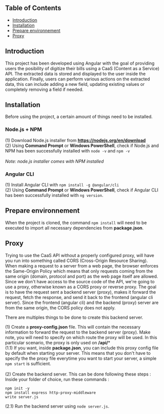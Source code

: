 ## Table of Contents

- [Introduction](#introduction)
- [Installation](#installation)
- [Prepare environnement](#prepare-environnement)
- [Proxy](#proxy)

## Introduction
This project has been developed using Angular with the goal of providing users the posibility of digitize their bills using a CaaS (Content as a Service) API. The extracted data is stored and displayed to the user inside the application. Finally, users can perform various actions on the extracted data, this can include adding a new field, updating existing values or completely removing a field if needed.

## Installation
Before using the project, a certain amount of things need to be installed.

### Node.js + NPM
(1) Download Node.js installer from **https://nodejs.org/en/download** <br>
(2) Using **Command Prompt** or **Windows PowerShell**, check if Node.js and NPM has been successfully installed with ```node -v``` and ```npm -v```
<br> <br>
*Note: node.js installer comes with NPM installed*

### Angular CLI
(1) Install Angular CLI with ```npm install -g @angular/cli```<br>
(2) Using **Command Prompt** or **Windows PowerShell**, check if Angular CLI has been successfully installed with ```ng version```.

## Prepare environnement
When the project is cloned, the command ```npm install``` will need to be executed to import all necessary dependencies from **package.json**.

## Proxy
Trying to use the CaaS API without a properly configured proxy, will have you run into something called CORS (Cross-Origin Resource Sharing). When making a request to a server from a web page, the browser enforces the Same-Origin Policy which means that only requests coming from the same origin (domain, protocol and port) as the web page itself are allowed. Since we don't have access to the source code of the API, we're going to use a proxy, otherwise known as a CORS proxy or reverse proxy. The goal is to have the request sent a backend server (proxy), makes it forward the request, fetch the response, and send it back to the frontend (angular cli server). Since the frontend (angular cli) and the backend (proxy) server are from the same origin, the CORS policy does not apply.<br>

There are multiples things to be done to create this backend server. <br>

(1) Create a **proxy-config.json** file. This will contain the necessary information to forward the request to the backend server (proxy). Make note, you will need to specify on which route the proxy will be used. In this particular scenario, the proxy is only used on **/api/***<br>
(1.1) If you want, inside **package.json**, you can include this proxy config file by default when starting your server. This means that you don't have to specify the the proxy file everytime you want to start your server, a simple ```npm start``` is sufficient. <br> <br>
(2) Create the backend server. This can be done following these steps : <br>
Inside your folder of choice, run these commands : <br>
```
npm init -y
npm install express http-proxy-middleware
write server.js
```
(2.1) Run the backend server using ```node server.js```.

